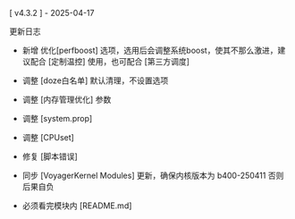 [ v4.3.2 ] - 2025-04-17

更新日志
- 新增 优化[perfboost] 选项，选用后会调整系统boost，使其不那么激进，建议配合 [定制温控] 使用，也可配合 [第三方调度]

- 调整 [doze白名单] 默认清理，不设置选项

- 调整 [内存管理优化] 参数

- 调整 [system.prop]

- 调整 [CPUset]

- 修复 [脚本错误]

- 同步 [VoyagerKernel Modules] 更新，确保内核版本为 b400-250411 否则后果自负

- 必须看完模块内 [README.md]
